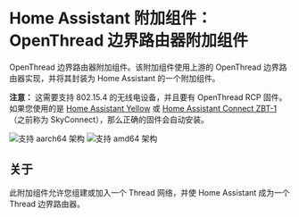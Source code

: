 # Home Assistant 附加组件：OpenThread 边界路由器附加组件

OpenThread 边界路由器附加组件。该附加组件使用上游的 OpenThread 边界路由器实现，并将其封装为 Home Assistant 的一个附加组件。

**注意：** 这需要支持 802.15.4 的无线电设备，并且要有 OpenThread RCP 固件。如果您使用的是 [Home Assistant Yellow](https://www.home-assistant.io/yellow/) 或 [Home Assistant Connect ZBT-1](https://www.home-assistant.io/connectzbt1/) （之前称为 SkyConnect），那么正确的固件会自动安装。

![支持 aarch64 架构][aarch64-shield]
![支持 amd64 架构][amd64-shield]

## 关于

此附加组件允许您组建或加入一个 Thread 网络，并使 Home Assistant 成为一个 Thread 边界路由器。

[aarch64-shield]: https://img.shields.io/badge/aarch64-yes-green.svg
[amd64-shield]: https://img.shields.io/badge/amd64-yes-green.svg